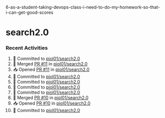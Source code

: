 6-as-a-student-taking-devops-class-i-need-to-do-my-homework-so-that-i-can-get-good-scores
# search2.0

### Recent Activities
<!--START_SECTION:activity-->
1. 📝 Committed to [piol01/search2.0](https://github.com/piol01/search2.0/commit/fff084785ec412670b1761020447cb9f4f782d22)
2. 🔀 Merged [PR #11](https://github.com/piol01/search2.0/pull/11) in [piol01/search2.0](https://github.com/piol01/search2.0)
3. 📥 Opened [PR #11](https://github.com/piol01/search2.0/pull/11) in [piol01/search2.0](https://github.com/piol01/search2.0)
4. 📝 Committed to [piol01/search2.0](https://github.com/piol01/search2.0/commit/fff084785ec412670b1761020447cb9f4f782d22)
5. 📝 Committed to [piol01/search2.0](https://github.com/piol01/search2.0/commit/fc59eeeb56487e6c74d7b0d4ade59f0a6ba8976e)
6. 📝 Committed to [piol01/search2.0](https://github.com/piol01/search2.0/commit/cbee821ecc817a0329d9c64929d28590d2684b9b)
7. 📝 Committed to [piol01/search2.0](https://github.com/piol01/search2.0/commit/2e87497025bff75508cd877d3f9457b3f8b0dcfe)
8. 🔀 Merged [PR #10](https://github.com/piol01/search2.0/pull/10) in [piol01/search2.0](https://github.com/piol01/search2.0)
9. 📥 Opened [PR #10](https://github.com/piol01/search2.0/pull/10) in [piol01/search2.0](https://github.com/piol01/search2.0)
10. 📝 Committed to [piol01/search2.0](https://github.com/piol01/search2.0/commit/2e87497025bff75508cd877d3f9457b3f8b0dcfe)
<!--END_SECTION:activity-->

